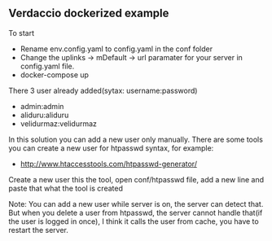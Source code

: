 ## Verdaccio dockerized example

To start
- Rename env.config.yaml to config.yaml in the conf folder
- Change the uplinks -> mDefault -> url paramater for your server in config.yaml file.
- docker-compose up

There 3 user already added(sytax: username:password)
- admin:admin
- aliduru:aliduru
- velidurmaz:velidurmaz

In this solution you can add a new user only manually. There are some tools you can create a new user for htpasswd syntax, for example: 
- http://www.htaccesstools.com/htpasswd-generator/

Create a new user this the tool, open conf/htpasswd file, add a new line and paste that what the tool is created

Note: 
You can add a new user while server is on, the server can detect that. But when you delete a user from htpasswd, the server cannot handle that(if the user is logged in once), I think it calls the user from cache, you have to restart the server.